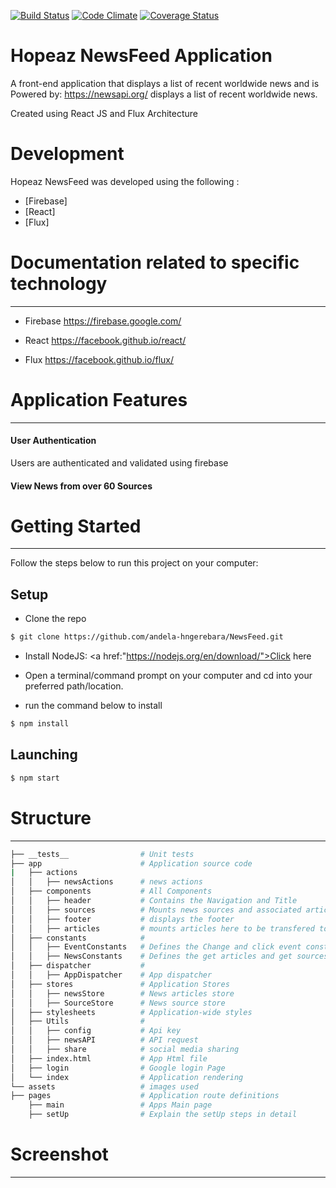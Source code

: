 [![Build Status](https://travis-ci.org/andela-hngerebara/NewsFeed.svg?branch=master)](https://travis-ci.org/andela-hngerebara/NewsFeed)
[![Code Climate](https://codeclimate.com/github/codeclimate/codeclimate/badges/gpa.svg)](https://codeclimate.com/github/codeclimate/codeclimate)
[![Coverage Status](https://coveralls.io/repos/github/andela-hngerebara/NewsFeed/badge.svg?branch=master)](https://coveralls.io/github/andela-hngerebara/NewsFeed?branch=master)

# Hopeaz NewsFeed Application 

A front-end application that displays a list of recent worldwide news and is Powered by: https://newsapi.org/  displays a list of recent worldwide news.

Created using React JS and Flux Architecture

# Development

Hopeaz NewsFeed was developed using the following :
* [Firebase] 
* [React] 
* [Flux] 

# Documentation related to specific technology
-------------------------------------------------------------------------------------------------------------------------
* Firebase 
https://firebase.google.com/

* React
https://facebook.github.io/react/

* Flux
https://facebook.github.io/flux/


# Application Features
---------------------------------------------------------------------------------------------------------------------------
#### User Authentication

Users are authenticated and validated using firebase 

#### View News from over 60 Sources

# Getting Started
---------------------------------------------------------------------------------------------------------------------------
Follow the steps below to run this project on your computer:
## Setup
* Clone the repo 

```sh
$ git clone https://github.com/andela-hngerebara/NewsFeed.git
```

* Install NodeJS:  <a href:"https://nodejs.org/en/download/">Click here</a>


* Open a terminal/command prompt on your computer and cd into your preferred path/location.

* run the command below to install
```sh
$ npm install
```

## Launching
```sh
$ npm start
```

# Structure
---------------------------------------------------------------------------------------------------------------------------
```sh
├── __tests__                # Unit tests
├── app                      # Application source code
|   ├── actions          
│   │   ├── newsActions      # news actions      
│   ├── components           # All Components
│   │   ├── header           # Contains the Navigation and Title
│   │   ├── sources          # Mounts news sources and associated articles
│   │   ├── footer           # displays the footer
│   │   ├── articles         # mounts articles here to be transfered to the sources component
│   ├── constants            # 
│   │   ├── EventConstants   # Defines the Change and click event constants
│   │   ├── NewsConstants    # Defines the get articles and get sources constants
│   ├── dispatcher           # 
│   │   ├── AppDispatcher    # App dispatcher
│   ├── stores               # Application Stores
│   │   ├── newsStore        # News articles store
│   │   ├── SourceStore      # News source store
│   ├── stylesheets          # Application-wide styles 
│   ├── Utils                # 
│   │   ├── config           # Api key
│   │   ├── newsAPI          # API request
│   │   ├── share            # social media sharing
│   ├── index.html           # App Html file
│   ├── login                # Google login Page
│   └── index                # Application rendering
└── assets                   # images used
├── pages                    # Application route definitions
    ├── main                 # Apps Main page
    ├── setUp                # Explain the setUp steps in detail

```



# Screenshot
---------------------------------------------------------------------------------------------------------------------------


